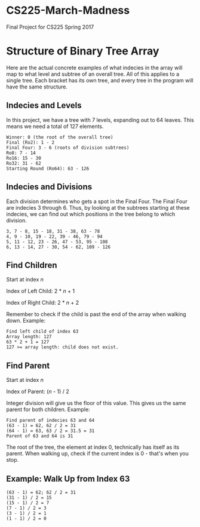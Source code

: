 # CS225-March-Madness
Final Project for CS225 Spring 2017

# Structure of Binary Tree Array
Here are the actual concrete examples of what indecies in the array will map to what level and subtree of an overall tree. All of this applies to a single tree. Each bracket has its own tree, and every tree in the program will have the same structure.

## Indecies and Levels
In this project, we have a tree with 7 levels, expanding out to 64 leaves.
This means we need a total of 127 elements.

```
Winner: 0 (the root of the overall tree)
Final (Ro2): 1 - 2
Final Four: 3 - 6 (roots of division subtrees)
Ro8: 7 - 14
Ro16: 15 - 30
Ro32: 31 - 62
Starting Round (Ro64): 63 - 126
```

## Indecies and Divisions
Each division determines who gets a spot in the Final Four.
The Final Four are indecies 3 through 6.
Thus, by looking at the subtrees starting at these indecies, we can find out which positions in the tree belong to which division.

```
3, 7 - 8, 15 - 18, 31 - 38, 63 - 78
4, 9 - 10, 19 - 22, 39 - 46, 79 - 94
5, 11 - 12, 23 - 26, 47 - 53, 95 - 108
6, 13 - 14, 27 - 30, 54 - 62, 109 - 126
```

## Find Children
Start at index *n*

Index of Left Child: 2 * *n* + 1

Index of Right Child: 2 * *n* + 2

Remember to check if the child is past the end of the array when walking down. Example:

```
Find left child of index 63
Array length: 127
63 * 2 + 1 = 127
127 >= array length: child does not exist.
```

## Find Parent
Start at index *n*

Index of Parent: (*n* - 1) / 2

Integer division will give us the floor of this value.
This gives us the same parent for both children. Example: 

```
Find parent of indecies 63 and 64
(63 - 1) = 62, 62 / 2 = 31
(64 - 1) = 63, 63 / 2 = 31.5 = 31
Parent of 63 and 64 is 31
```

The root of the tree, the element at index 0, technically has itself as its parent. When walking up, check if the current index is 0 - that's when you stop.

## Example: Walk Up from Index 63
```
(63 - 1) = 62; 62 / 2 = 31
(31 - 1) / 2 = 15
(15 - 1) / 2 = 7
(7 - 1) / 2 = 3
(3 - 1) / 2 = 1
(1 - 1) / 2 = 0
```
